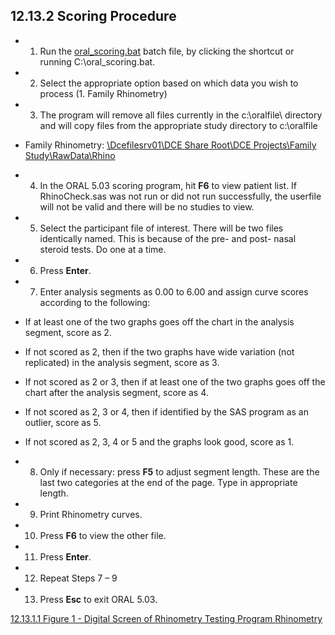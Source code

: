 ## 12.13.2 Scoring Procedure

* 1. Run the <u>oral_scoring.bat</u> batch file, by clicking the shortcut or running C:\oral_scoring.bat.
* 2. Select the appropriate option based on which data you wish to process (1. Family Rhinometry)
* 3. The program will remove all files currently in the c:\oralfile\ directory and will copy files from the appropriate study directory to c:\oralfile

 * Family Rhinometry: <u>\\Dcefilesrv01\DCE Share Root\DCE Projects\Family Study\RawData\Rhino</u>

* 4. In the ORAL 5.03 scoring program, hit **F6** to view patient list.  If RhinoCheck.sas was not run or did not run successfully, the userfile will not be valid and there will be no studies to view.
* 5. Select the participant file of interest.  There will be two files identically named.  This is because of the pre- and post- nasal steroid tests. Do one at a time.
* 6. Press **Enter**.
* 7. Enter analysis segments as 0.00 to 6.00 and assign curve scores according to the following:

 * If at least one of the two graphs goes off the chart in the analysis segment, score as 2.
 * If not scored as 2, then if the two graphs have wide variation (not replicated) in the analysis segment, score as 3.
 * If not scored as 2 or 3, then if at least one of the two graphs goes off the chart after the analysis segment, score as 4.
 * If not scored as 2, 3 or 4, then if identified by the SAS program as an outlier, score as 5.
 * If not scored as 2, 3, 4 or 5 and the graphs look good, score as 1.

* 8. Only if necessary: press **F5** to adjust segment length.  These are the last two categories at the end of the page. Type in appropriate length.
* 9. Print Rhinometry curves.
* 10. Press **F6** to view the other file.
* 11. Press **Enter**.
* 12. Repeat Steps 7 – 9
* 13. Press **Esc** to exit ORAL 5.03.


<div class="center">
<div class="btn-group">
  <a href=":pages_path:/manuals/rhinometry/12-13-01-01-figure1.md" class="btn btn-default">
    <span class="glyphicon glyphicon-chevron-left"></span>
    12.13.1.1 Figure 1 - Digital Screen of Rhinometry Testing Program
  </a>

  <a href=":pages_path:/manuals/rhinometry" class="btn btn-default">
    <span class="glyphicon glyphicon-chevron-up"></span>
    Rhinometry
  </a>
</div>
</div>
